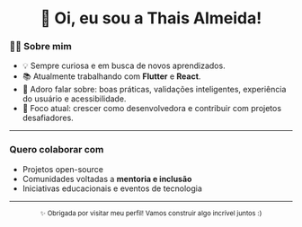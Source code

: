 <h1 align="center">👋 Oi, eu sou a Thais Almeida!</h1>


### 👩‍💻 Sobre mim

- 💡 Sempre curiosa e em busca de novos aprendizados.
- 📚 Atualmente trabalhando com **Flutter** e **React**.
- 💬 Adoro falar sobre: boas práticas, validações inteligentes, experiência do usuário e acessibilidade.
- 🎯 Foco atual: crescer como desenvolvedora e contribuir com projetos desafiadores.

---


###  Quero colaborar com

- Projetos open-source
- Comunidades voltadas a **mentoria e inclusão**
- Iniciativas educacionais e eventos de tecnologia

---

<div align="center">
  <sub>✨ Obrigada por visitar meu perfil! Vamos construir algo incrível juntos :)</sub>
</div>

<!---
thaisrocine/thaisrocine é um ✨ repositório especial ✨ porque seu `README.md` aparece no seu perfil do GitHub.
--->
